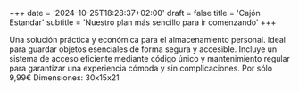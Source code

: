 +++
date = '2024-10-25T18:28:37+02:00'
draft = false
title = 'Cajón Estandar'
subtitle = 'Nuestro plan más sencillo para ir comenzando'
+++

Una solución práctica y económica para el almacenamiento personal. Ideal para guardar objetos esenciales de forma segura y accesible. Incluye un sistema de acceso eficiente mediante código único y mantenimiento regular para garantizar una experiencia cómoda y sin complicaciones. Por sólo 9,99€ Dimensiones: 30x15x21
